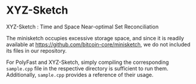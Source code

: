 <meta name="robots" content="noindex">

# XYZ-Sketch
XYZ-Sketch : Time and Space Near-optimal Set Reconciliation

The minisketch occupies excessive storage space, and since it is readily available at <https://github.com/bitcoin-core/minisketch>, we do not included its files in our repository.

For PolyFast and XYZ-Sketch, simply compiling the corresponding `sample.cpp` file in the respective directory is sufficient to run them. Additionally, `sample.cpp` provides a reference of their usage.
